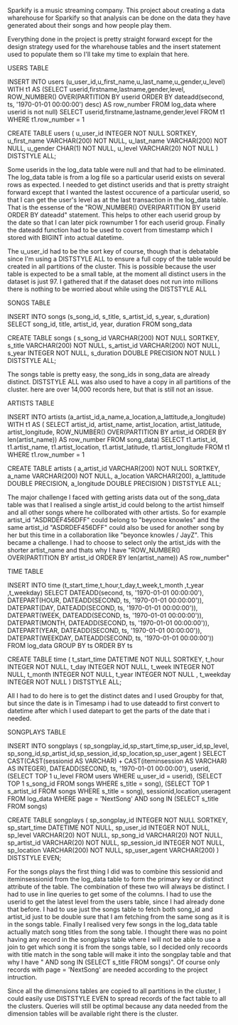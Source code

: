 Sparkify is a music streaming company. This project about creating a data wharehouse for Sparkify so that analysis can be done on the data they have generated about their songs and how people play them.

Everything done in the project is pretty straight forward except for the design strategy used for the wharehouse tables and the insert statement used to populate them so I'll take my time to explain that here.


USERS TABLE

INSERT INTO users (u_user_id,u_first_name,u_last_name,u_gender,u_level)
WITH t1 AS
    (SELECT userid,firstname,lastname,gender,level,
    ROW_NUMBER() OVER(PARTITION BY userid ORDER BY dateadd(second, ts, '1970-01-01 00:00:00') desc) AS row_number
    FROM log_data where userid is not null)
SELECT userid,firstname,lastname,gender,level
FROM t1
WHERE t1.row_number = 1

CREATE TABLE users 
(
  u_user_id     INTEGER NOT NULL SORTKEY,
  u_first_name  VARCHAR(200) NOT NULL,
  u_last_name   VARCHAR(200) NOT NULL,
  u_gender      CHAR(1) NOT NULL,
  u_level       VARCHAR(20) NOT NULL
)
DISTSTYLE ALL;


Some userids in the log_data table were null and that had to be eliminated. The log_data table is from a log file so a particular userid exists on several rows as expected. I needed to get distinct userids and that is pretty straight forward except that I wanted the lastest occurence of a particular userid, so that I can get the user's level as at the last transaction in the log_data table. That is the essense of the "ROW_NUMBER() OVER(PARTITION BY userid ORDER BY dateadd" statement. This helps to other each userid group  by the date so that I can later pick rownumber 1 for each userid group. Finally the dateadd function had to be used to covert from timestamp which I stored with BIGINT into actual datetime.

The u_user_id had to be the sort key of course, though that is debatable since I'm using a DISTSTYLE ALL to ensure a full copy of the table would be created in all partitions of the cluster. This is possible because the user table is expected to be a small table, at the moment all distinct users in the dataset is just 97. I gathered that if the dataset does not run into millions there is nothing to be worried about while using the DISTSTYLE ALL



SONGS TABLE

INSERT INTO songs (s_song_id, s_title, s_artist_id, s_year, s_duration)
SELECT song_id, title, artist_id, year, duration
FROM song_data

CREATE TABLE songs 
(
  s_song_id     VARCHAR(200) NOT NULL SORTKEY,
  s_title       VARCHAR(200) NOT NULL,
  s_artist_id   VARCHAR(200) NOT NULL,
  s_year        INTEGER NOT NULL,
  s_duration    DOUBLE PRECISION NOT NULL
)
DISTSTYLE ALL;

The songs table is pretty easy, the song_ids in song_data are already distinct.
DISTSTYLE ALL was also used to have a copy in all partitions of the cluster. here are over 14,000 records here, but that is still not an issue.



ARTISTS TABLE

INSERT INTO artists (a_artist_id,a_name,a_location,a_lattitude,a_longitude)
WITH t1 AS (
    SELECT artist_id, artist_name, artist_location, artist_latitude, artist_longitude, 
    ROW_NUMBER() OVER(PARTITION BY artist_id ORDER BY len(artist_name)) AS row_number
    FROM song_data)
SELECT t1.artist_id, t1.artist_name, t1.artist_location, t1.artist_latitude, t1.artist_longitude
FROM t1
WHERE t1.row_number = 1

CREATE TABLE artists 
(
  a_artist_id  VARCHAR(200) NOT NULL SORTKEY,
  a_name       VARCHAR(200) NOT NULL,
  a_location   VARCHAR(200),
  a_lattitude  DOUBLE PRECISION,
  a_longitude  DOUBLE PRECISION
)
DISTSTYLE ALL;

The major challenge I faced with getting arists data out of the song_data table was that I realised a single artist_id could belong to the artist himself and all other songs where he collborated with other artists. So for example artist_id "ASDRDEF456DFF" could belong to "beyonce knowles" and the same artist_id "ASDRDEF456DFF" could also be used for another song by her but this time in a collaboration like "beyonce knowles / JayZ". This became a challenge. I had to choose to select only the artist_ids with the shorter artist_name and thats why I have "ROW_NUMBER() OVER(PARTITION BY artist_id ORDER BY len(artist_name)) AS row_number"



TIME TABLE
 
INSERT INTO time (t_start_time,t_hour,t_day,t_week,t_month ,t_year ,t_weekday)
SELECT 
DATEADD(second, ts, '1970-01-01 00:00:00'), 
DATEPART(HOUR, DATEADD(SECOND, ts, '1970-01-01 00:00:00')),  
DATEPART(DAY, DATEADD(SECOND, ts, '1970-01-01 00:00:00')),  
DATEPART(WEEK, DATEADD(SECOND, ts, '1970-01-01 00:00:00')),  
DATEPART(MONTH, DATEADD(SECOND, ts, '1970-01-01 00:00:00')),  
DATEPART(YEAR, DATEADD(SECOND, ts, '1970-01-01 00:00:00')),
DATEPART(WEEKDAY, DATEADD(SECOND, ts, '1970-01-01 00:00:00'))  
FROM log_data
GROUP BY ts
ORDER BY ts

CREATE TABLE time 
(
    t_start_time DATETIME NOT NULL SORTKEY, 
    t_hour INTEGER NOT NULL, 
    t_day INTEGER NOT NULL, 
    t_week INTEGER NOT NULL, 
    t_month INTEGER NOT NULL, 
    t_year INTEGER NOT NULL , 
    t_weekday INTEGER NOT NULL
)
DISTSTYLE ALL;

All I had to do here is to get the distinct dates and I used Groupby for that, but since the date is in Timesamp i had to use dateadd to first convert to datetime after which I used datepart to get the parts of the date that i needed.



SONGPLAYS TABLE

INSERT INTO songplays (
    sp_songplay_id,sp_start_time,sp_user_id,sp_level,
    sp_song_id,sp_artist_id,sp_session_id,sp_location,sp_user_agent
)
SELECT 
    CAST(CAST(sessionid AS VARCHAR) + CAST(iteminsession AS VARCHAR) AS INTEGER),
    DATEADD(SECOND, ts, '1970-01-01 00:00:00'), 
    userid,
    (SELECT TOP 1 u_level FROM users WHERE u_user_id = userid),
    (SELECT TOP 1 s_song_id FROM songs WHERE s_title = song),
    (SELECT TOP 1 s_artist_id FROM songs WHERE s_title = song),
    sessionid,location,useragent
FROM log_data 
WHERE page = 'NextSong' AND song IN (SELECT s_title FROM songs)

CREATE TABLE songplays 
(
    sp_songplay_id INTEGER NOT NULL SORTKEY, 
    sp_start_time DATETIME NOT NULL, 
    sp_user_id INTEGER NOT NULL, 
    sp_level VARCHAR(20) NOT NULL, 
    sp_song_id VARCHAR(20) NOT NULL, 
    sp_artist_id VARCHAR(20) NOT NULL, 
    sp_session_id INTEGER NOT NULL, 
    sp_location VARCHAR(200) NOT NULL, 
    sp_user_agent VARCHAR(200)
)
DISTSTYLE EVEN;

For the songs plays the first thing I did was to combine this sessionid and iteminsessionid from the log_data table to form the primary key or distinct attribute of the table. The combination of these two will always be distinct. I had to use in line queries to get some of the columns. I had to use the userid to get the latest level from the users table, since I had already done that before. I had to use just the songs table to fetch both song_id and artist_id just to be double sure that I am fetching from the same song as it is in the songs table. Finally I realised very few songs in the log_data table actually match song titles from the song table. I thought there was no point having any record in the songplays table where I will not be able to use a join to get which song it is from the songs table, so I decided only recoords with title match in the song table will make it into the songplay table and that why I have " AND song IN (SELECT s_title FROM songs)". Of course only records with page = 'NextSong' are needed according to the project intruction.

Since all the dimensions tables are copied to all partitions in the cluster, I could easily use DISTSTYLE EVEN to spread records of the fact table to all the clusters. Queries will still be optimal because any data needed from the dimension tables will be available right there is the cluster.